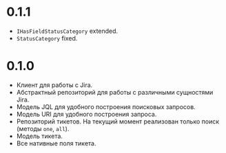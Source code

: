 # 0.1.1

- `IHasFieldStatusCategory` extended.
- `StatusCategory` fixed.

# 0.1.0

- Клиент для работы с Jira.
- Абстрактный репозиторий для работы с различными сущностями Jira.
- Модель JQL для удобного построения поисковых запросов.
- Модель URI для удобного построения запроса.
- Репозиторий тикетов. На текущий момент реализован только поиск (методы `one`, `all`).
- Модель тикета.
- Все нативные поля тикета.
